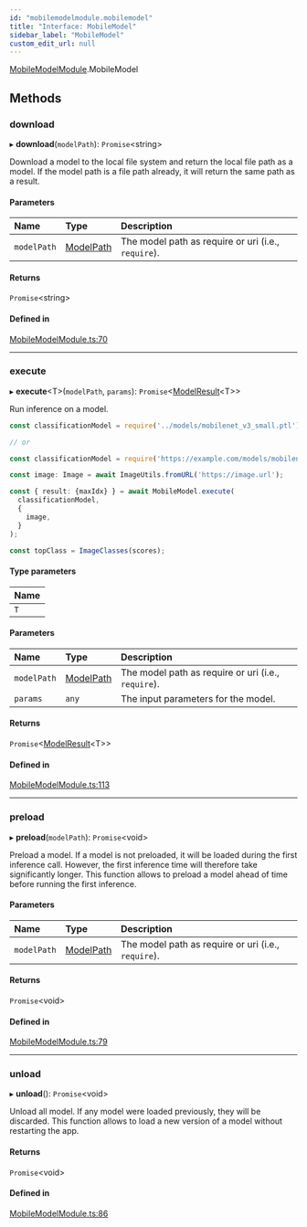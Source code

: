```yaml
---
id: "mobilemodelmodule.mobilemodel"
title: "Interface: MobileModel"
sidebar_label: "MobileModel"
custom_edit_url: null
---
```


[MobileModelModule](../modules/mobilemodelmodule.md).MobileModel

## Methods

### download

▸ **download**(`modelPath`): `Promise`<string\>

Download a model to the local file system and return the local file path
as a model. If the model path is a file path already, it will return the
same path as a result.

#### Parameters

| Name | Type | Description |
| :------ | :------ | :------ |
| `modelPath` | [ModelPath](../modules/models.md#modelpath) | The model path as require or uri (i.e., `require`). |

#### Returns

`Promise`<string\>

#### Defined in

[MobileModelModule.ts:70](https://github.com/pytorch/live/blob/23cc5ee/react-native-pytorch-core/src/MobileModelModule.ts#L70)

___

### execute

▸ **execute**<T\>(`modelPath`, `params`): `Promise`<[ModelResult](mobilemodelmodule.modelresult.md)<T\>\>

Run inference on a model.

```typescript
const classificationModel = require('../models/mobilenet_v3_small.ptl');

// or

const classificationModel = require('https://example.com/models/mobilenet_v3_small.ptl');

const image: Image = await ImageUtils.fromURL('https://image.url');

const { result: {maxIdx} } = await MobileModel.execute(
  classificationModel,
  {
    image,
  }
);

const topClass = ImageClasses(scores);
```

#### Type parameters

| Name |
| :------ |
| `T` |

#### Parameters

| Name | Type | Description |
| :------ | :------ | :------ |
| `modelPath` | [ModelPath](../modules/models.md#modelpath) | The model path as require or uri (i.e., `require`). |
| `params` | `any` | The input parameters for the model. |

#### Returns

`Promise`<[ModelResult](mobilemodelmodule.modelresult.md)<T\>\>

#### Defined in

[MobileModelModule.ts:113](https://github.com/pytorch/live/blob/23cc5ee/react-native-pytorch-core/src/MobileModelModule.ts#L113)

___

### preload

▸ **preload**(`modelPath`): `Promise`<void\>

Preload a model. If a model is not preloaded, it will be loaded during the
first inference call. However, the first inference time will therefore
take significantly longer. This function allows to preload a model ahead
of time before running the first inference.

#### Parameters

| Name | Type | Description |
| :------ | :------ | :------ |
| `modelPath` | [ModelPath](../modules/models.md#modelpath) | The model path as require or uri (i.e., `require`). |

#### Returns

`Promise`<void\>

#### Defined in

[MobileModelModule.ts:79](https://github.com/pytorch/live/blob/23cc5ee/react-native-pytorch-core/src/MobileModelModule.ts#L79)

___

### unload

▸ **unload**(): `Promise`<void\>

Unload all model. If any model were loaded previously, they will be discarded.
This function allows to load a new version of a model without restarting the
app.

#### Returns

`Promise`<void\>

#### Defined in

[MobileModelModule.ts:86](https://github.com/pytorch/live/blob/23cc5ee/react-native-pytorch-core/src/MobileModelModule.ts#L86)
